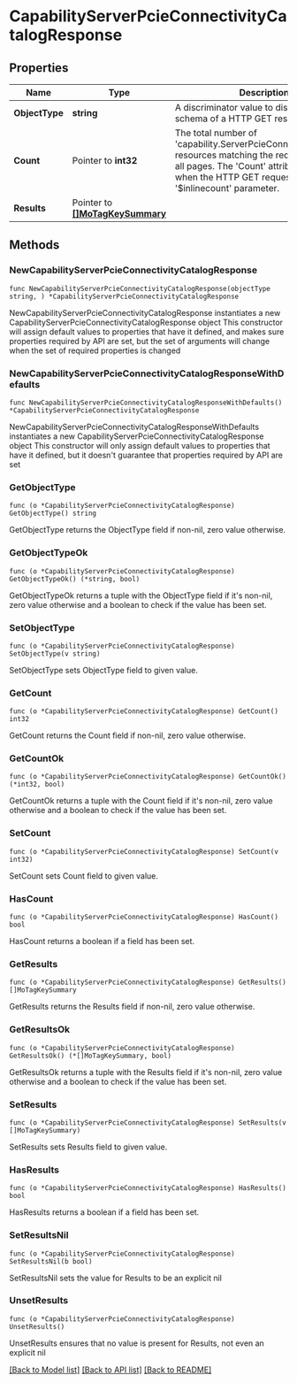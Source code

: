 # CapabilityServerPcieConnectivityCatalogResponse

## Properties

Name | Type | Description | Notes
------------ | ------------- | ------------- | -------------
**ObjectType** | **string** | A discriminator value to disambiguate the schema of a HTTP GET response body. | 
**Count** | Pointer to **int32** | The total number of &#39;capability.ServerPcieConnectivityCatalog&#39; resources matching the request, accross all pages. The &#39;Count&#39; attribute is included when the HTTP GET request includes the &#39;$inlinecount&#39; parameter. | [optional] 
**Results** | Pointer to [**[]MoTagKeySummary**](MoTagKeySummary.md) |  | [optional] 

## Methods

### NewCapabilityServerPcieConnectivityCatalogResponse

`func NewCapabilityServerPcieConnectivityCatalogResponse(objectType string, ) *CapabilityServerPcieConnectivityCatalogResponse`

NewCapabilityServerPcieConnectivityCatalogResponse instantiates a new CapabilityServerPcieConnectivityCatalogResponse object
This constructor will assign default values to properties that have it defined,
and makes sure properties required by API are set, but the set of arguments
will change when the set of required properties is changed

### NewCapabilityServerPcieConnectivityCatalogResponseWithDefaults

`func NewCapabilityServerPcieConnectivityCatalogResponseWithDefaults() *CapabilityServerPcieConnectivityCatalogResponse`

NewCapabilityServerPcieConnectivityCatalogResponseWithDefaults instantiates a new CapabilityServerPcieConnectivityCatalogResponse object
This constructor will only assign default values to properties that have it defined,
but it doesn't guarantee that properties required by API are set

### GetObjectType

`func (o *CapabilityServerPcieConnectivityCatalogResponse) GetObjectType() string`

GetObjectType returns the ObjectType field if non-nil, zero value otherwise.

### GetObjectTypeOk

`func (o *CapabilityServerPcieConnectivityCatalogResponse) GetObjectTypeOk() (*string, bool)`

GetObjectTypeOk returns a tuple with the ObjectType field if it's non-nil, zero value otherwise
and a boolean to check if the value has been set.

### SetObjectType

`func (o *CapabilityServerPcieConnectivityCatalogResponse) SetObjectType(v string)`

SetObjectType sets ObjectType field to given value.


### GetCount

`func (o *CapabilityServerPcieConnectivityCatalogResponse) GetCount() int32`

GetCount returns the Count field if non-nil, zero value otherwise.

### GetCountOk

`func (o *CapabilityServerPcieConnectivityCatalogResponse) GetCountOk() (*int32, bool)`

GetCountOk returns a tuple with the Count field if it's non-nil, zero value otherwise
and a boolean to check if the value has been set.

### SetCount

`func (o *CapabilityServerPcieConnectivityCatalogResponse) SetCount(v int32)`

SetCount sets Count field to given value.

### HasCount

`func (o *CapabilityServerPcieConnectivityCatalogResponse) HasCount() bool`

HasCount returns a boolean if a field has been set.

### GetResults

`func (o *CapabilityServerPcieConnectivityCatalogResponse) GetResults() []MoTagKeySummary`

GetResults returns the Results field if non-nil, zero value otherwise.

### GetResultsOk

`func (o *CapabilityServerPcieConnectivityCatalogResponse) GetResultsOk() (*[]MoTagKeySummary, bool)`

GetResultsOk returns a tuple with the Results field if it's non-nil, zero value otherwise
and a boolean to check if the value has been set.

### SetResults

`func (o *CapabilityServerPcieConnectivityCatalogResponse) SetResults(v []MoTagKeySummary)`

SetResults sets Results field to given value.

### HasResults

`func (o *CapabilityServerPcieConnectivityCatalogResponse) HasResults() bool`

HasResults returns a boolean if a field has been set.

### SetResultsNil

`func (o *CapabilityServerPcieConnectivityCatalogResponse) SetResultsNil(b bool)`

 SetResultsNil sets the value for Results to be an explicit nil

### UnsetResults
`func (o *CapabilityServerPcieConnectivityCatalogResponse) UnsetResults()`

UnsetResults ensures that no value is present for Results, not even an explicit nil

[[Back to Model list]](../README.md#documentation-for-models) [[Back to API list]](../README.md#documentation-for-api-endpoints) [[Back to README]](../README.md)


